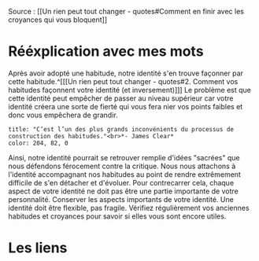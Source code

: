 Source : [[Un rien peut tout changer - quotes#Comment en finir avec les croyances qui vous bloquent]]
# Rééxplication avec mes mots
Après avoir adopté une habitude, notre identité s'en trouve façonner par cette habitude.^[[[Un rien peut tout changer - quotes#2. Comment vos habitudes façonnent votre identité (et inversement)]]] Le problème est que cette identité peut empêcher de passer au niveau supérieur car votre identité créera une sorte de fierté qui vous fera nier vos points faibles et donc vous empêchera de grandir. 
```ad-quote
title: "C’est l’un des plus grands inconvénients du processus de construction des habitudes."<br>*- James Clear*
color: 204, 82, 0
```

Ainsi, notre identité pourrait se retrouver remplie d'idées "sacrées" que nous défendons férocement contre la critique. Nous nous attachons à l'identité accompagnant nos habitudes au point de rendre extrêmement difficile de s'en détacher et d'évoluer. Pour contrecarrer cela, chaque aspect de votre identité ne doit pas être une partie importante de votre personnalité. Conserver les aspects importants de votre identité. Une identité doit être flexible, pas fragile. Vérifiez régulièrement vos anciennes habitudes et croyances pour savoir si elles vous sont encore utiles.
# Les liens
